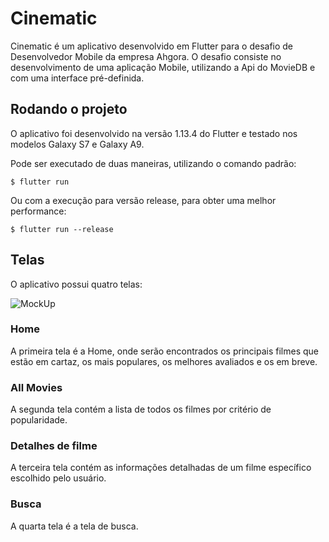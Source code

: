 # Cinematic
Cinematic é um aplicativo desenvolvido em Flutter para o desafio de Desenvolvedor Mobile da empresa Ahgora. O desafio consiste no desenvolvimento de uma aplicação Mobile, utilizando a Api do MovieDB e com uma interface pré-definida.

## Rodando o projeto
O aplicativo foi desenvolvido na versão 1.13.4 do Flutter e testado nos modelos Galaxy S7 e Galaxy A9.

Pode ser executado de duas maneiras, utilizando o comando padrão:

	$ flutter run

Ou com a execução para versão release, para obter uma melhor performance:

	$ flutter run --release

## Telas

O aplicativo possui quatro telas:

![MockUp](https://i.imgur.com/E6RetIA.jpg)

### Home
A primeira tela é a Home, onde serão encontrados os principais filmes que estão em cartaz, os mais populares, os melhores avaliados e os em breve.
### All Movies
A segunda tela contém a lista de todos os filmes por critério de popularidade.

### Detalhes de filme
A terceira tela contém as informações detalhadas de um filme específico escolhido pelo usuário. 
### Busca
A quarta tela é a tela de busca.

